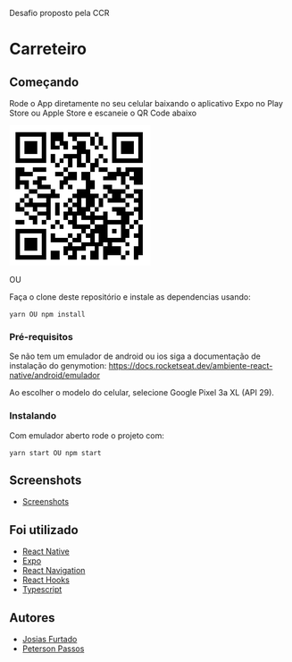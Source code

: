 Desafio proposto pela CCR

# Carreteiro

## Começando

Rode o App diretamente no seu celular baixando o aplicativo Expo no Play Store ou Apple Store e escaneie o QR Code abaixo

![QRCode](https://github.com/JosiasFurtado/projectCCR/blob/master/screenshots/qrcode.png)

OU

Faça o clone deste repositório e instale as dependencias usando:

```
yarn OU npm install
```

### Pré-requisitos

Se não tem um emulador de android ou ios siga a documentação de instalação do genymotion: https://docs.rocketseat.dev/ambiente-react-native/android/emulador

Ao escolher o modelo do celular, selecione Google Pixel 3a XL (API 29).

### Instalando

Com emulador aberto rode o projeto com:

```
yarn start OU npm start
```

## Screenshots

- [Screenshots](https://github.com/JosiasFurtado/projectCCR/blob/master/screenshots/README.MD)

## Foi utilizado

- [React Native](https://facebook.github.io/react-native/docs/getting-started)
- [Expo](https://docs.expo.io/versions/latest/)
- [React Navigation](https://reactnavigation.org/docs/en/getting-started.html)
- [React Hooks](https://pt-br.reactjs.org/docs/hooks-overview.html)
- [Typescript](https://www.typescriptlang.org/docs/home.html)

## Autores

- [Josias Furtado](https://github.com/josiasfurtado)
- [Peterson Passos](https://github.com/PetersonJFP)
